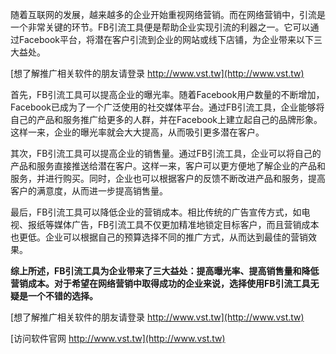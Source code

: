 随着互联网的发展，越来越多的企业开始重视网络营销。而在网络营销中，引流是一个非常关键的环节。FB引流工具便是帮助企业实现引流的利器之一。它可以通过Facebook平台，将潜在客户引流到企业的网站或线下店铺，为企业带来以下三大益处。

[想了解推广相关软件的朋友请登录 http://www.vst.tw](http://www.vst.tw)

首先，FB引流工具可以提高企业的曝光率。随着Facebook用户数量的不断增加，Facebook已成为了一个广泛使用的社交媒体平台。通过FB引流工具，企业能够将自己的产品和服务推广给更多的人群，并在Facebook上建立起自己的品牌形象。这样一来，企业的曝光率就会大大提高，从而吸引更多潜在客户。

其次，FB引流工具可以提高企业的销售量。通过FB引流工具，企业可以将自己的产品和服务直接推送给潜在客户。这样一来，客户可以更方便地了解企业的产品和服务，并进行购买。同时，企业也可以根据客户的反馈不断改进产品和服务，提高客户的满意度，从而进一步提高销售量。

最后，FB引流工具可以降低企业的营销成本。相比传统的广告宣传方式，如电视、报纸等媒体广告，FB引流工具不仅更加精准地锁定目标客户，而且营销成本也更低。企业可以根据自己的预算选择不同的推广方式，从而达到最佳的营销效果。

**综上所述，FB引流工具为企业带来了三大益处：提高曝光率、提高销售量和降低营销成本。对于希望在网络营销中取得成功的企业来说，选择使用FB引流工具无疑是一个不错的选择。**

[想了解推广相关软件的朋友请登录 http://www.vst.tw](http://www.vst.tw)


[访问软件官网 http://www.vst.tw](http://www.vst.tw)
